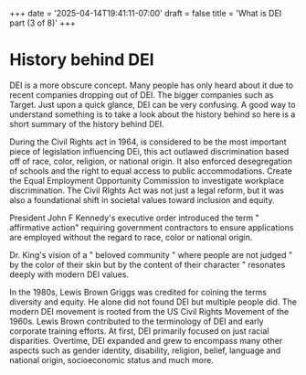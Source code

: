 +++
date = '2025-04-14T19:41:11-07:00'
draft = false
title = 'What is DEI part (3 of 8)'
+++


# History behind DEI

DEI is a more obscure concept. Many people has only heard about it due to recent companies dropping out of DEI. The bigger companies such as Target. Just upon a quick glance, DEI can be very confusing. A good way to understand something is to take a look about the history behind so here is a short summary of the history behind DEI.

 During the Civil Rights act in 1964, is considered to be the most important piece of legislation influencing DEi, this act outlawed discrimination based off of race, color, religion, or national origin. It also enforced desegregation of schools and the right to equal access to public accommodations. Create the Equal Employment Opportunity Commission to investigate workplace discrimination. The Civil RIghts Act was not just a legal reform, but it was also a foundational shift in societal values toward inclusion and equity.

President John F Kennedy's executive order introduced the term " affirmative action" requiring government contractors to ensure applications are employed without the regard to race, color or national origin.

Dr. King's vision of a " beloved community " where people are not judged " by the color of their skin but by the content of their character " resonates deeply with modern DEI values. 

In the 1980s, Lewis Brown Griggs was credited for coining the terms diversity and equity. He alone did not found DEI but multiple people did. The modern DEI movement is rooted from the US Civil Rights Movement of the 1960s.  Lewis Brown contributed to the terminology of DEI and early corporate training efforts. At first, DEI primarily focused on just racial disparities. Overtime, DEI expanded and grew to encompass many other aspects such as gender identity, disability, religion, belief, language and national origin, socioeconomic status and much more. 
